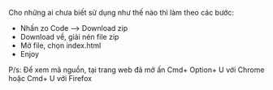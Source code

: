 Cho những ai chưa biết sử dụng như thế nào thì làm theo các bước:
+ Nhấn zo Code --> Download zip
+ Download về, giải nén file zip
+ Mở file, chọn index.html
+ Enjoy

P/s: Để xem mã nguồn, tại trang web đã mở ấn Cmd+ Option+ U với Chrome hoặc Cmd+ U với Firefox
